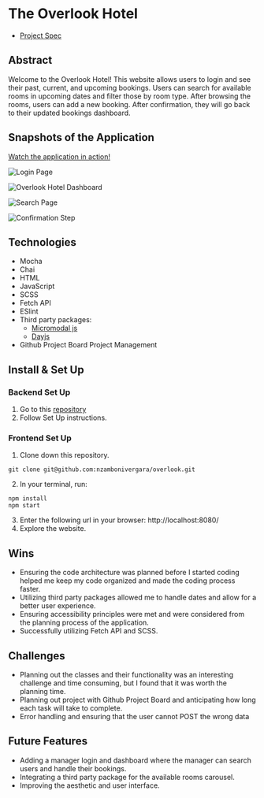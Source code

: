 # The Overlook Hotel

- [Project Spec](https://frontend.turing.edu/projects/overlook.html)

## Abstract

Welcome to the Overlook Hotel! This website allows users to login and see their past, current, and upcoming bookings. Users can search for available rooms in upcoming dates and filter those by room type. After browsing the rooms, users can add a new booking. After confirmation, they will go back to their updated bookings dashboard.

## Snapshots of the Application

[Watch the application in action!](https://www.loom.com/share/043a4b1145b842dba1ffcd479016ad13)

![Login Page](https://user-images.githubusercontent.com/83611094/135000497-d139b4e7-18e9-47d7-a2e3-75cee91d87b2.png)

![Overlook Hotel Dashboard](https://user-images.githubusercontent.com/83611094/135000187-4de01694-8ca6-40d3-8982-a1c437fd2bb5.png)

![Search Page](https://user-images.githubusercontent.com/83611094/135000531-896ab327-686e-4cf8-9d8f-3a6b8dc94d36.png)

![Confirmation Step](https://user-images.githubusercontent.com/83611094/135000622-d75c68cf-aa7f-404f-8066-c69387991fd9.png)

## Technologies

- Mocha
- Chai
- HTML
- JavaScript
- SCSS
- Fetch API
- ESlint
- Third party packages:
    - [Micromodal js](https://micromodal.vercel.app/)
    - [Dayjs](https://day.js.org/)
- Github Project Board Project Management

## Install & Set Up

### Backend Set Up

1. Go to this [repository](https://github.com/turingschool-examples/overlook-api)
2. Follow Set Up instructions.

### Frontend Set Up

1. Clone down this repository.
  ```
  git clone git@github.com:nzambonivergara/overlook.git
  ```
2. In your terminal, run:
  ```
  npm install
  npm start
  ```
3. Enter the following url in your browser: http://localhost:8080/
4. Explore the website.


## Wins

- Ensuring the code architecture was planned before I started coding helped me keep my code organized and made the coding process faster.
- Utilizing third party packages allowed me to handle dates and allow for a better user experience.
- Ensuring accessibility principles were met and were considered from the planning process of the application.
- Successfully utilizing Fetch API and SCSS.

## Challenges

- Planning out the classes and their functionality was an interesting challenge and time consuming, but I found that it was worth the planning time.
- Planning out project with Github Project Board and anticipating how long each task will take to complete.
- Error handling and ensuring that the user cannot POST the wrong data

## Future Features

- Adding a manager login and dashboard where the manager can search users and handle their bookings.
- Integrating a third party package for the available rooms carousel.
- Improving the aesthetic and user interface.
